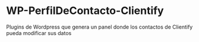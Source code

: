# WP-PerfilDeContacto-Clientify
Plugins de Wordpress que genera un panel donde los contactos de Clientify pueda modificar sus datos
